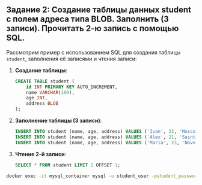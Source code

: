 ## Задание 2: Создание таблицы данных student с полем адреса типа BLOB. Заполнить (3 записи). Прочитать 2-ю запись с помощью SQL.

Рассмотрим пример с использованием SQL для создания таблицы `student`, заполнения её записями и чтения записи:

1. **Создание таблицы**:
   ```sql
   CREATE TABLE student (
       id INT PRIMARY KEY AUTO_INCREMENT,
       name VARCHAR(100),
       age INT,
       address BLOB
   );
   ```

2. **Заполнение таблицы (3 записи)**:
   ```sql
   INSERT INTO student (name, age, address) VALUES ('Ivan', 22, 'Moscow');
   INSERT INTO student (name, age, address) VALUES ('Alex', 21, 'Saint Petersburg');
   INSERT INTO student (name, age, address) VALUES ('Maria', 23, 'Novosibirsk');
   ```

3. **Чтение 2-й записи**:
   ```sql
   SELECT * FROM student LIMIT 1 OFFSET 1;
   ```

 ```bash
 docker exec -it mysql_container mysql -u student_user -pstudent_password student_db
 ```

